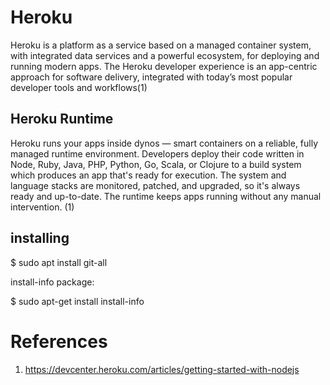 # Heroku

Heroku is a platform as a service based on a managed container system, with integrated data services and a powerful ecosystem, for deploying and running modern apps. The Heroku developer experience is an app-centric approach for software delivery, integrated with today’s most popular developer tools and workflows(1)

## Heroku Runtime 

Heroku runs your apps inside dynos — smart containers on a reliable, fully managed runtime environment. Developers deploy their code written in Node, Ruby, Java, PHP, Python, Go, Scala, or Clojure to a build system which produces an app that's ready for execution. The system and language stacks are monitored, patched, and upgraded, so it's always ready and up-to-date. The runtime keeps apps running without any manual intervention. (1)

## installing 

$ sudo apt install git-all

install-info package:

$ sudo apt-get install install-info



# References 

1. https://devcenter.heroku.com/articles/getting-started-with-nodejs